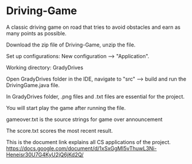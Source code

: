 # Driving-Game
A classic driving game on road that tries to avoid obstacles and earn as many points as possible.

Download the zip file of Driving-Game, unzip the file.

Set up configurations: New configuration --> "Application". 

Working directory: GradyDrives

Open GradyDrives folder in the IDE, navigate to "src" --> build and run the DrivingGame.java file.

In GradyDrives folder, .png files and .txt files are essential for the project.

You will start play the game after running the file.

gameover.txt is the source strings for game over announcement

The score.txt scores the most recent result.

This is the document link explains all CS applications of the project.
https://docs.google.com/document/d/1xSxGgMI5vThuwL3Ni-Heneisr30U7G4KyU2jQ6jKd2Q/
